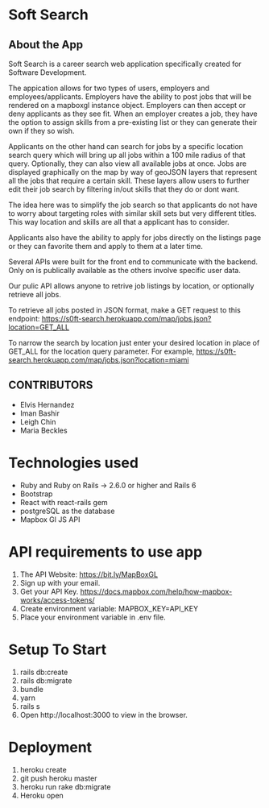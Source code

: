 # Soft Search

## About the App

Soft Search is a career search web application specifically created for Software Development.


The appication allows for two types of users, employers and employees/applicants. Employers have the ability to post jobs that will be rendered on a mapboxgl instance object. Employers can then accept or deny applicants as they see fit. When an employer creates a job, they have the option to assign skills from a pre-existing list or they can generate their own if they so wish. 

Applicants on the other hand can search for jobs by a specific location search query which will bring up all jobs within a 100 mile radius of that query. Optionally, they can also view all available jobs at once. Jobs are displayed graphically on the map by way of geoJSON layers that represent all the jobs that require a certain skill. These layers allow 
users to further edit their job search by filtering in/out skills that they do or dont want.

The idea here was to simplify the job search so that applicants do not 
have to worry about targeting roles with similar skill sets but very different titles. This way location and skills are all that a applicant has to consider.

Applicants also have the ability to apply for jobs directly on the listings page or they can favorite them and apply to them at a later time.

Several APIs were built for the front end to communicate with the backend. Only on is publically available as the others involve specific user data.

Our pulic API allows anyone to retrive job listings by location, or optionally retrieve all jobs.

To retrieve all jobs posted in JSON format, make a GET request to this endpoint: https://s0ft-search.herokuapp.com/map/jobs.json?location=GET_ALL

To narrow the search by location just enter your desired location in place of GET_ALL for the location query parameter. For example,
https://s0ft-search.herokuapp.com/map/jobs.json?location=miami


## CONTRIBUTORS
- Elvis Hernandez
- Iman Bashir
- Leigh Chin
- Maria Beckles


# Technologies used
- Ruby and Ruby on Rails →  2.6.0 or higher and Rails 6
- Bootstrap 
- React with react-rails gem
- postgreSQL as the database
- Mapbox Gl JS API

# API requirements to use app 
1. The API Website: https://bit.ly/MapBoxGL
2. Sign up with your email.
3. Get your API Key. https://docs.mapbox.com/help/how-mapbox-works/access-tokens/
4. Create environment variable:  MAPBOX_KEY=API_KEY
5. Place your environment variable in .env file.

# Setup To Start
1. rails db:create
2. rails db:migrate
3. bundle
4. yarn
5. rails s
6. Open http://localhost:3000 to view in the browser.

# Deployment
1. heroku create
2. git push heroku master
3. heroku run rake db:migrate
4. Heroku open


